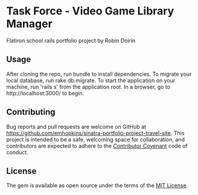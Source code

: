 # Task Force - Video Game Library Manager

Flatiron school rails portfolio project by Robin Doirin

## Usage

After cloning the repo, run bundle to install dependencies. To migrate your local database, run rake db:migrate. To start the application on your machine, run 'rails s' from the application root.  In a browser, go to http://localhost:3000/ to begin.

## Contributing

Bug reports and pull requests are welcome on GitHub at https://github.com/emhopkins/sinatra-portfolio-project-travel-site. This project is intended to be a safe, welcoming space for collaboration, and contributors are expected to adhere to the [Contributor Covenant](contributor-covenant.org) code of conduct.


## License

The gem is available as open source under the terms of the [MIT License](http://opensource.org/licenses/MIT).
